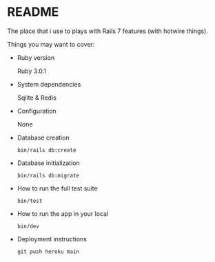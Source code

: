 # README

The place that i use to plays with Rails 7 features (with hotwire things).

Things you may want to cover:

* Ruby version

  Ruby 3.0.1

* System dependencies

  Sqlite & Redis

* Configuration

  None

* Database creation

  ```
  bin/rails db:create
  ```

* Database initialization

  ```
  bin/rails db:migrate
  ```

* How to run the full test suite

  ```
  bin/test
  ```

* How to run the app in your local

  ```
  bin/dev
  ```

* Deployment instructions

  ```
  git push heroku main
  ```